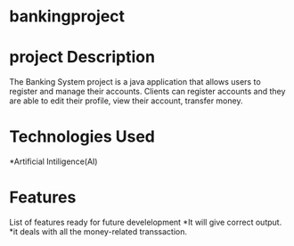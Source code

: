 # bankingproject
# project Description
  The Banking System project is a java application that allows users to register and manage their accounts. Clients can register accounts and they are able to edit their profile, view their account, transfer money.
# Technologies Used
  *Artificial Intiligence(AI)
# Features
 List of features ready for future develelopment
  *It will give correct output.
  *it deals with all the money-related transsaction.


